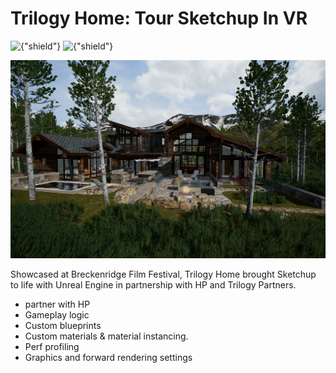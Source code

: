 # Trilogy Home: Tour Sketchup In VR
![{"shield"}](https://img.shields.io/badge/Engine-Unreal-red.svg)
![{"shield"}](https://img.shields.io/badge/Platform-HTC%20Vive-blue.svg)

![{"square-framed"}](/img/project/trilogyhome.png)

Showcased at Breckenridge Film Festival, Trilogy Home brought Sketchup to life with Unreal Engine in partnership with HP and Trilogy Partners.

- partner with HP
- Gameplay logic
- Custom blueprints
- Custom materials & material instancing.
- Perf profiling
- Graphics and forward rendering settings
